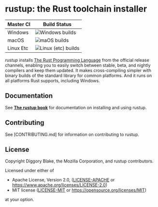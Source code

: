 # rustup: the Rust toolchain installer

| Master CI    | Build Status                                             |
|--------------|----------------------------------------------------------|
| Windows      | ![Windows builds][actions-windows-master]                |
| macOS        | ![maOS builds][actions-macos-master]                     |
| Linux Etc    | ![Linux (etc) builds][actions-linux-master]              |

*rustup* installs [The Rust Programming Language][rustlang] from the official
release channels, enabling you to easily switch between stable, beta,
and nightly compilers and keep them updated. It makes cross-compiling
simpler with binary builds of the standard library for common platforms.
And it runs on all platforms Rust supports, including Windows.

[rustlang]: https://www.rust-lang.org

## Documentation

See [**The rustup book**](https://rust-lang.github.io/rustup/) for
documentation on installing and using rustup.

## Contributing

See [CONTRIBUTING.md] for information on contributing to rustup.

## License

Copyright Diggory Blake, the Mozilla Corporation, and rustup
contributors.

Licensed under either of

* Apache License, Version 2.0, ([LICENSE-APACHE](LICENSE-APACHE) or https://www.apache.org/licenses/LICENSE-2.0)
* MIT license ([LICENSE-MIT](LICENSE-MIT) or https://opensource.org/licenses/MIT)

at your option.

<!-- Badges -->
[actions-windows-master]: https://github.com/rust-lang/rustup/workflows/Windows%20(master)/badge.svg
[actions-macos-master]: https://github.com/rust-lang/rustup/workflows/macOS/badge.svg?branch=master
[actions-linux-master]: https://github.com/rust-lang/rustup/workflows/Linux%20(master)/badge.svg
